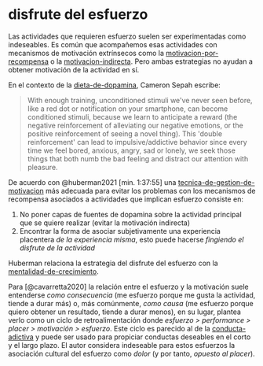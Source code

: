 # disfrute del esfuerzo

Las actividades que requieren esfuerzo suelen ser experimentadas como indeseables. Es común que acompañemos esas actividades con mecanismos de motivación extrínsecos como la [motivacion-por-recompensa](motivacion-por-recompensa.md) o la [motivacion-indirecta](motivacion-indirecta.md). Pero ambas estrategias no ayudan a obtener motivación de la actividad en sí.

En el contexto de la [dieta-de-dopamina](dieta-de-dopamina.md), Cameron Sepah escribe:

 >
 > With enough training, unconditioned stimuli we've never seen before, like a red dot or notification on your smartphone, can become conditioned stimuli, because we learn to anticipate a reward (the negative reinforcement of alleviating our negative emotions, or the positive reinforcement of seeing a novel thing). This 'double reinforcement' can lead to impulsive/addictive behavior since every time we feel bored, anxious, angry, sad or lonely, we seek those things that both numb the bad feeling and distract our attention with pleasure.

De acuerdo con @huberman2021 [min. 1:37:55] una [tecnica-de-gestion-de-motivacion](tecnica-de-gestion-de-motivacion.md) más adecuada para evitar los problemas con los mecanismos de recompensa asociados a actividades que implican esfuerzo consiste en:

1. No poner capas de fuentes de dopamina sobre la actividad principal que se quiere realizar (evitar la motivación indirecta)
1. Encontrar la forma de asociar subjetivamente una experiencia placentera *de la experiencia misma*, esto puede hacerse *fingiendo el disfrute de la actividad*

Huberman relaciona la estrategia del disfrute del esfuerzo con la [mentalidad-de-crecimiento](mentalidad-de-crecimiento.md).

Para [@cavarretta2020] la relación entre el esfuerzo y la motivación suele entenderse *como consecuencia* (me esfuerzo porque me gusta la actividad, tiende a durar más) o, más comúnmente, *como causa* (me esfuerzo porque quiero obtener un resultado, tiende a durar menos), en su lugar, plantea verlo como un ciclo de retroalimentación donde *esfuerzo > performance > placer > motivación > esfuerzo*. Este ciclo es parecido al de la [conducta-adictiva](conducta-adictiva.md) y puede ser usado para propiciar conductas deseables en el corto y el largo plazo. El autor considera indeseable para estos esfuerzos la asociación cultural del esfuerzo como *dolor* (y por tanto, *opuesto al placer*).
